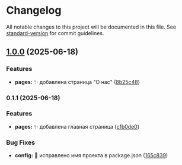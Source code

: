 # Changelog

All notable changes to this project will be documented in this file. See [standard-version](https://github.com/conventional-changelog/standard-version) for commit guidelines.

## [1.0.0](https://github.com/usandrius/versions-example/compare/v0.1.1...v1.0.0) (2025-06-18)


### Features

* **pages:** :sparkles: добавлена страница "О нас" ([8b25c48](https://github.com/usandrius/versions-example/commit/8b25c48c229c37e25bfabb4bc29ebb4f6c1c1840))

### 0.1.1 (2025-06-18)


### Features

* **pages:** :sparkles: добавлена главная страница ([cfb0de0](https://github.com/usandrius/versions-example/commit/cfb0de084410fe7e29e72e536ab169842a857dc2))


### Bug Fixes

* **config:** :wrench: исправлено имя проекта в package.json ([165c839](https://github.com/usandrius/versions-example/commit/165c839d3b6a8ee22a86103ff1d85a3a8ed134d1))
